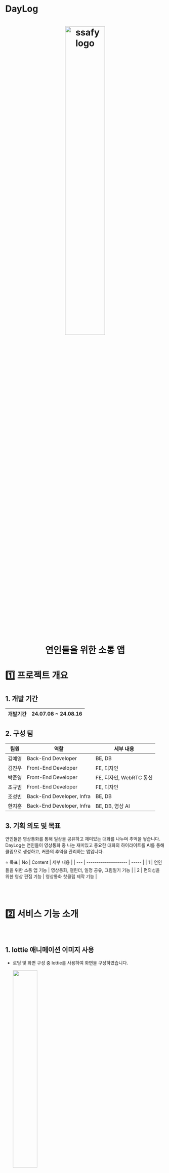 # DayLog
<h1 align="center">
  <img src='./readme_img/Logo.png' alt="ssafy logo" width="50%">

  <div>연인들을 위한 소통 앱</div>
</h1>

# :one: 프로젝트 개요

## 1. 개발 기간

| 개발기간 | 24.07.08 ~ 24.08.16 |
| --- | --- |

## 2. 구성 팀

| 팀원 | 역할 | 세부 내용 | 
| --- | --- | --- |
| 김예영 | Back-End Developer | BE, DB |
| 김진우 | Front-End Developer | FE, 디자인 |
| 박준영 | Front-End Developer | FE, 디자인, WebRTC 통신 |
| 조규범 | Front-End Developer | FE, 디자인 |
| 조성빈 | Back-End Developer, Infra | BE, DB |
| 한지훈 | Back-End Developer, Infra | BE, DB, 영상 AI |

## 3. 기획 의도 및 목표
연인들은 영상통화를 통해 일상을 공유하고 재미있는 대화를 나누며 추억을 쌓습니다.   
DayLog는 연인들이 영상통화 중 나눈 재미있고 중요한 대화의 하이라이트를 AI를 통해 클립으로 생성하고, 커플의 추억을 관리하는 앱입니다.

:star: 목표
| No | Content | 세부 내용 | 
| --- | -------------------- | ----- |
| 1 | 연인들을 위한 소통 앱 기능 | 영상통화, 캘린더, 일정 공유, 그림일기 기능 |
| 2 | 편의성을 위한 영상 편집 기능 | 영상통화 핫클립 제작 기능 |

</br>  
</br>  

# :two: 서비스 기능 소개

<h1 align="center">
  <img src='./readme_img/기능.png
' alt="" width="">
</h1>

## 1. lottie 애니메이션 이미지 사용   

- 로딩 및 화면 구성 중 lottie를 사용하여 화면을 구성하였습니다.   

  <img src='./video/1_Loading.gif' alt="" width="40%">

## 2. 회원가입 화면   

- 유저는 회원가입의 화면을 통해 이메일, 비밀번호, 전화번호를 입력하고 아이디를 만들 수 있습니다.   

  <img src='./video/2_Signup.gif' alt="" width="40%">

## 3. Couple Matching   

- 커플 매칭 기능   
  : 커플 매칭은 회원가입 이후 커플 연결 코드를 통해 서로 연결됩니다.   
   
  <img src='./readme_img/커플매칭.PNG' alt="" width="">

## 4. 홈 화면   

- 커플은 홈 화면에서 사귄 날짜 설정, 배경화면 설정을 할 수 있습니다.

  <img src='./video/3_loginHome.gif' alt="" width="40%">

## 5. 캘린더 화면

- 커플은 캘린더에서 서로의 일정을 공유하거나 핫클립 확인 기능을 사용할 수 있습니다.

  <img src='./video/4_Calendar.gif' alt="" width="40%">

## 6. 영상통화 화면

- 영상통화 화면은 lottie화면으로 구성하였고 비디오 통화에서는 화면 변경, 마이크 끄기, 카메라 전후방 변경 기능을 사용할 수 있습니다.

  <img src='./video/5_videocall.gif' alt="" width="40%">
  <img src='./video/8_videocallwithcouple.gif' alt="" width="40%">

## 7. 다이어리 화면

- 유저는 다이어리를 통해 서로의 일기를 작성하고 일기는 AI 그림으로 작성되어 저장됩니다.   

  <img src='./video/6_Diary.gif' alt="" width="40%">


## 8. 셋팅 화면

- 공지사항, 테마, 비밀번호 설정, 로그아웃, 회원탈퇴 등의 기능을 사용할 수 있습니다.

  <img src='./video/7_Setting.gif' alt="" width="40%">


</br>  
</br>  

# :three: 기술 스택   

## Frontend
  - React
  - Tailwind CSS
  - HTML
  - JavaScript
  - ReactQuery
  - Zustand

## Backend
  - Java 17
  - SpringBoot 3
  - SpringSecurity
  - SSE
  - MySQL 8.0.23
  - Redis
  - Spring Data JPA
  - QueryDSL
  - AWS Lambda, S3
  - Thymeleaf

## Infra
  - AWS EC2
  - Docker
  - Docker Compose
  - Jenkins
  - NGINX
  - Ubuntu 20.04

</br>  
</br>  

# :four: 아키텍처   
<h1 align="center">
  <img src='./readme_img/Info_Archi.png' alt="" width="">  
</h1>
  

</br>  
</br>  
  
# :five: 기대효과  
<h1 align="center">
  <img src='./img/Effect.png' alt="" width="">
</h1>

# :six: 적용 기술 세부사항

- 추후 작성

# :seven: Git Graph 및 문서 구조

<img src='./video/GitGraph.gif' alt="" width="">

```

```